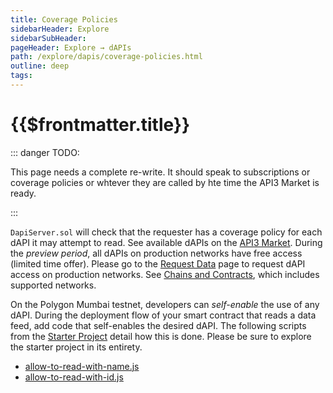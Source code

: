 ```yaml
---
title: Coverage Policies
sidebarHeader: Explore
sidebarSubHeader:
pageHeader: Explore → dAPIs
path: /explore/dapis/coverage-policies.html
outline: deep
tags:
---
```


<PageHeader/>

# {{$frontmatter.title}}

::: danger TODO:

This page needs a complete re-write. It should speak to subscriptions or
coverage policies or whtever they are called by hte time the API3 Market is
ready.

:::

`DapiServer.sol` will check that the requester has a coverage policy for each
dAPI it may attempt to read. See available dAPIs on the
[API3 Market](https://market.api3.org)<ExternalLinkImage/>. During the _preview
period_, all dAPIs on production networks have free access (limited time offer).
Please go to the
[Request Data](https://forms.monday.com/forms/embed/f44d0ed9dfd0154885f48fdb3b87a489?r=use1)<ExternalLinkImage/>
page to request dAPI access on production networks. See
[Chains and Contracts](/reference/dapis/chains.md), which includes supported
networks.

On the Polygon Mumbai testnet, developers can _self-enable_ the use of any dAPI.
During the deployment flow of your smart contract that reads a data feed, add
code that self-enables the desired dAPI. The following scripts from the
[Starter Project](https://github.com/api3dao/data-feed-reader-example)<ExternalLinkImage/>
detail how this is done. Please be sure to explore the starter project in its
entirety.

- [allow-to-read-with-name.js](https://github.com/api3dao/data-feed-reader-example/blob/main/scripts/allow-to-read-with-name.js)
  <ExternalLinkImage/>
- [allow-to-read-with-id.js](https://github.com/api3dao/data-feed-reader-example/blob/main/scripts/allow-to-read-with-id.js)
  <ExternalLinkImage/>
